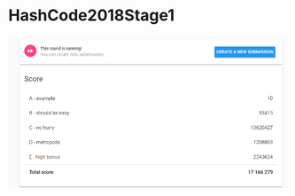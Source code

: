 # HashCode2018Stage1
![alt text](https://github.com/ryfles2/HashCode2018Stage1/blob/master/Score.png)
